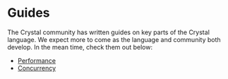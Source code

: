 # Guides

The Crystal community has written guides on key parts of the Crystal language. We expect more to come as the language and community both develop. In the mean time, check them out below:

* [Performance](performance.html)
* [Concurrency](concurrency.html)
